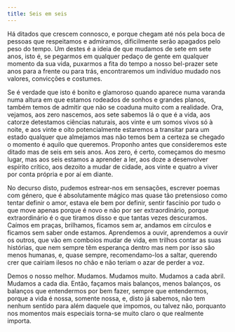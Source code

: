 ```yaml
---
title: Seis em seis
---
```


Há ditados que crescem connosco, e porque chegam até nós pela boca de pessoas que respeitamos e admiramos, dificilmente serão apagados pelo peso do tempo. Um destes é a ideia de que mudamos de sete em sete anos, isto é, se pegarmos em qualquer pedaço de gente em qualquer momento da sua vida, puxarmos a fita do tempo a nosso bel-prazer sete anos para a frente ou para trás, encontraremos um indivíduo mudado nos valores, convicções e costumes.

Se é verdade que isto é bonito e glamoroso quando aparece numa varanda numa altura em que estamos rodeados de sonhos e grandes planos, também temos de admitir que não se coaduna muito com a realidade. Ora, vejamos, aos zero nascemos, aos sete sabemos lá o que é a vida, aos catorze detestamos ciências naturais, aos vinte e um somos vivos só à noite, e aos vinte e oito potencialmente estaremos a transitar para um estado qualquer que almejamos mas não temos bem a certeza se chegado o momento é aquilo que queremos. Proponho antes que consideremos este ditado mas de seis em seis anos. Aos zero, é certo, começamos do mesmo lugar, mas aos seis estamos a aprender a ler, aos doze a desenvolver espírito crítico, aos dezoito a mudar de cidade, aos vinte e quatro a viver por conta própria e por aí em diante.

No decurso disto, pudemos estrear-nos em sensações, escrever poemas com género, que é absolutamente mágico mas quase tão pretensioso como tentar definir o amor, estava ele bem por definir, sentir fascínio por tudo o que move apenas porque é novo e não por ser extraordinário, porque extraordinário é o que tiramos disso e que tantas vezes descuramos. Caímos em praças, brilhamos, ficamos sem ar, andamos em círculos e ficamos sem saber onde estamos. Aprendemos a ouvir, aprendemos a ouvir os outros, que vão em comboios mudar de vida, em trilhos contar as suas histórias, que nem sempre têm esperança dentro mas nem por isso são menos humanas, e, quase sempre, recomendamo-los a saltar, querendo crer que cairiam ilesos no chão e não teriam o azar de perder a voz.

Demos o nosso melhor. Mudamos. Mudamos muito. Mudamos a cada abril. Mudamos a cada dia. Então, façamos mais balanços, menos balanços, os balanços que entendermos por bem fazer, sempre que entendermos, porque a vida é nossa, somente nossa, e, disto já sabemos, não tem nenhum sentido para além daquele que impomos, ou talvez não, porquanto nos momentos mais especiais torna-se muito claro o que realmente importa.
